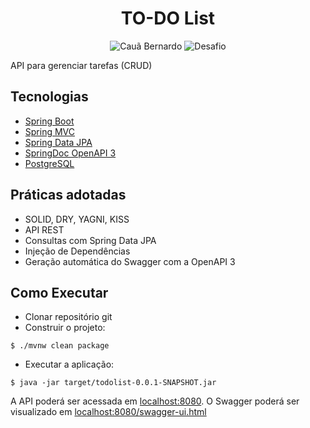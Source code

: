 <h1 align="center">
  TO-DO List
</h1>

<p align="center">
 <img src="https://img.shields.io/static/v1?label=LinkedIn&message=Cauã Bernardo&color=697565&labelColor=000000" alt="Cauã Bernardo" />
 <img src="https://img.shields.io/static/v1?label=Tipo&message=Projeto Pessoal&color=697565&labelColor=000000" alt="Desafio" />
</p>

API para gerenciar tarefas (CRUD)

## Tecnologias
 
- [Spring Boot](https://spring.io/projects/spring-boot)
- [Spring MVC](https://docs.spring.io/spring-framework/reference/web/webmvc.html)
- [Spring Data JPA](https://spring.io/projects/spring-data-jpa)
- [SpringDoc OpenAPI 3](https://springdoc.org/v2/#spring-webflux-support)
- [PostgreSQL](https://www.postgresql.org/download/)

## Práticas adotadas

- SOLID, DRY, YAGNI, KISS
- API REST
- Consultas com Spring Data JPA
- Injeção de Dependências
- Geração automática do Swagger com a OpenAPI 3

## Como Executar

- Clonar repositório git
- Construir o projeto:
```
$ ./mvnw clean package
```
- Executar a aplicação:
```
$ java -jar target/todolist-0.0.1-SNAPSHOT.jar
```

A API poderá ser acessada em [localhost:8080](http://localhost:8080).
O Swagger poderá ser visualizado em [localhost:8080/swagger-ui.html](http://localhost:8080/swagger-ui.html)
